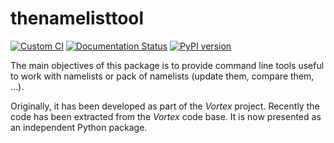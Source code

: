 # thenamelisttool

[![Custom CI](https://github.com/UMR-CNRM/thenamelisttool/actions/workflows/lint_test_and_doc.yml/badge.svg)](https://github.com/UMR-CNRM/thenamelisttool/actions/workflows/lint_test_and_doc.yml)
[![Documentation Status](https://readthedocs.org/projects/thenamelisttool/badge/?version=latest)](https://thenamelisttool.readthedocs.io/)
[![PyPI version](https://badge.fury.io/py/thenamelisttool.svg)](https://badge.fury.io/py/thenamelisttool)

The main objectives of this package is to provide command line tools useful to
work with namelists or pack of namelists (update them, compare them, ...).

Originally, it has been developed as part of the *Vortex* project. Recently
the  code has been extracted from the *Vortex* code base. It is now presented
as an independent Python package.
